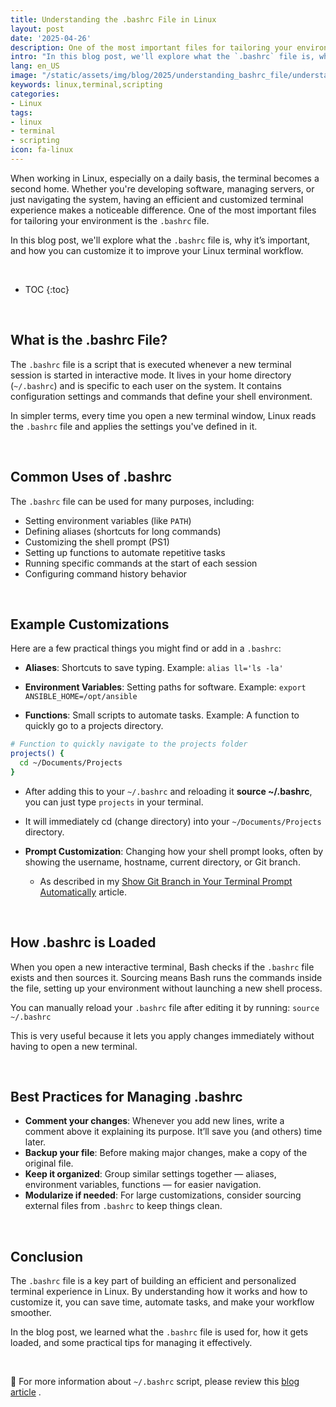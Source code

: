 ```yaml
---
title: Understanding the .bashrc File in Linux
layout: post
date: '2025-04-26'
description: One of the most important files for tailoring your environment is the `.bashrc` file.
intro: "In this blog post, we'll explore what the `.bashrc` file is, why it’s important, and how you can customize it to improve your Linux terminal workflow." 
lang: en_US
image: "/static/assets/img/blog/2025/understanding_bashrc_file/understanding_bashrc_file.jpg"
keywords: linux,terminal,scripting
categories:
- Linux
tags:
- linux
- terminal
- scripting
icon: fa-linux
---
```


When working in Linux, especially on a daily basis, the terminal becomes a second home. Whether you're developing software, managing servers, or just navigating the system, having an efficient and customized terminal experience makes a noticeable difference. One of the most important files for tailoring your environment is the `.bashrc` file.

In this blog post, we'll explore what the `.bashrc` file is, why it’s important, and how you can customize it to improve your Linux terminal workflow.

<br>

* TOC 
{:toc}

<br>

## What is the .bashrc File?

The `.bashrc` file is a script that is executed whenever a new terminal session is started in interactive mode. It lives in your home directory (`~/.bashrc`) and is specific to each user on the system. It contains configuration settings and commands that define your shell environment.

In simpler terms, every time you open a new terminal window, Linux reads the `.bashrc` file and applies the settings you've defined in it.

<br>

## Common Uses of .bashrc

The `.bashrc` file can be used for many purposes, including:
- Setting environment variables (like `PATH`)
- Defining aliases (shortcuts for long commands)
- Customizing the shell prompt (PS1)
- Setting up functions to automate repetitive tasks
- Running specific commands at the start of each session
- Configuring command history behavior

<br>

## Example Customizations

Here are a few practical things you might find or add in a `.bashrc`:

- **Aliases**: Shortcuts to save typing.
  Example: `alias ll='ls -la'`

- **Environment Variables**: Setting paths for software.
  Example: `export ANSIBLE_HOME=/opt/ansible`

- **Functions**: Small scripts to automate tasks.
  Example: A function to quickly go to a projects directory.

```bash
# Function to quickly navigate to the projects folder
projects() {
  cd ~/Documents/Projects
}
```

- After adding this to your `~/.bashrc` and reloading it **source ~/.bashrc**, you can just type `projects` in your terminal.

- It will immediately cd (change directory) into your `~/Documents/Projects` directory.

- **Prompt Customization**: Changing how your shell prompt looks, often by showing the username, hostname, current directory, or Git branch.
  - As described in my [Show Git Branch in Your Terminal Prompt Automatically](https://www.digitalocean.com/community/tutorials/bashrc-file-in-linux) article.
<br>

## How .bashrc is Loaded

When you open a new interactive terminal, Bash checks if the `.bashrc` file exists and then sources it. Sourcing means Bash runs the commands inside the file, setting up your environment without launching a new shell process.

You can manually reload your `.bashrc` file after editing it by running:
`source ~/.bashrc`

This is very useful because it lets you apply changes immediately without having to open a new terminal.

<br>

## Best Practices for Managing .bashrc

- **Comment your changes**: Whenever you add new lines, write a comment above it explaining its purpose. It’ll save you (and others) time later.
- **Backup your file**: Before making major changes, make a copy of the original file.
- **Keep it organized**: Group similar settings together — aliases, environment variables, functions — for easier navigation.
- **Modularize if needed**: For large customizations, consider sourcing external files from `.bashrc` to keep things clean.

<br>

## Conclusion

The `.bashrc` file is a key part of building an efficient and personalized terminal experience in Linux. By understanding how it works and how to customize it, you can save time, automate tasks, and make your workflow smoother.

In the blog post, we learned what the `.bashrc` file is used for, how it gets loaded, and some practical tips for managing it effectively.

<br>

📝 For more information about `~/.bashrc` script, please review this [blog article](https://www.digitalocean.com/community/tutorials/bashrc-file-in-linux) .